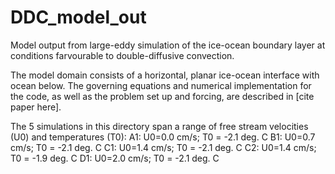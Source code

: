 # DDC_model_out
Model output from large-eddy simulation of the ice-ocean boundary layer at conditions farvourable to double-diffusive convection.

The model domain consists of a horizontal, planar ice-ocean interface with ocean below. The governing equations and numerical implementation for the code,
as well as the problem set up and forcing, are described in [cite paper here].

The 5 simulations in this directory span a range of free stream velocities (U0) and temperatures (T0):
A1: U0=0.0 cm/s; T0 = -2.1 deg. C
B1: U0=0.7 cm/s; T0 = -2.1 deg. C
C1: U0=1.4 cm/s; T0 = -2.1 deg. C
C2: U0=1.4 cm/s; T0 = -1.9 deg. C
D1: U0=2.0 cm/s; T0 = -2.1 deg. C

